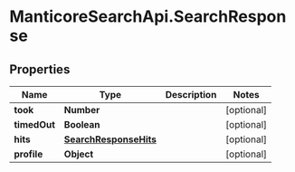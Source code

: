 # ManticoreSearchApi.SearchResponse

## Properties

Name | Type | Description | Notes
------------ | ------------- | ------------- | -------------
**took** | **Number** |  | [optional] 
**timedOut** | **Boolean** |  | [optional] 
**hits** | [**SearchResponseHits**](SearchResponseHits.md) |  | [optional] 
**profile** | **Object** |  | [optional] 


